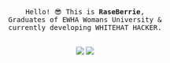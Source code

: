
<div align=center>

<pre>
Hello! 😎 This is <b>RaseBerrie</b>,
Graduates of EWHA Womans University &
currently developing WHITEHAT HACKER.
</pre>

<!--- widgets ---!>

<br />
<img src="http://mazandi.herokuapp.com/api?handle=shitorin0677&theme=warm" />
<img src="https://capsule-render.vercel.app/api?type=waving&color=0:9dd84b,100:9ed685&height=100&section=footer" />
</div>
